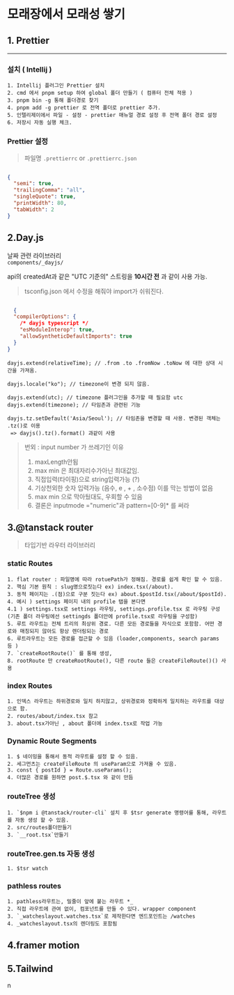 # 모래장에서 모래성 쌓기

## 1. Prettier

<hr>

### 설치 ( Intellij )

    1. Intellij 플러그인 Prettier 설치
    2. cmd 에서 pnpm setup 하여 global 폴더 만들기 ( 컴퓨터 전체 적용 )
    3. pnpm bin -g 통해 폴더경로 찾기
    4. pnpm add -g prettier 로 전역 폴더로 prettier 추가.
    5. 인텔리제이에서 파일 - 설정 - prettier 매뉴얼 경로 설정 후 전역 폴더 경로 설정 
    6. 저장시 자동 실행 체크.

### Prettier 설정

> 파일명 `.prettierrc` or `.prettierrc.json`

```json

{
  "semi": true,
  "trailingComma": "all",
  "singleQuote": true,
  "printWidth": 80,
  "tabWidth": 2
}

```

## 2.Day.js

날짜 관련 라이브러리  
`components/_dayjs/`

api의 createdAt과 같은 "UTC 기준의" 스트링을 **10시간 전** 과 같이 사용 가능.

  > tsconfig.json 에서 수정을 해줘야 import가 쉬워진다.
```json

  {
  "compilerOptions": {
    /* dayjs typescript */
    "esModuleInterop": true,
    "allowSyntheticDefaultImports": true
  }
}
```



    dayjs.extend(relativeTime); // .from .to .fromNow .toNow 에 대한 상대 시간을 가져옴.

    dayjs.locale("ko"); // timezone이 변경 되지 않음.

    dayjs.extend(utc); // timezone 플러그인을 추가할 때 필요함 utc
    dayjs.extend(timezone); // 타임존과 관련된 기능 

    dayjs.tz.setDefault('Asia/Seoul'); // 타임존을 변경할 때 사용. 변경된 객체는 .tz()로 이용
     => dayjs().tz().format() 과같이 사용


> 번외 : input number 가 쓰레기인 이유
> 1. maxLength안됨
> 2. max min 은 최대자리수가아닌 최대값임.
> 3. 직접입력(타이핑)으로 string입력가능 (?)
> 4. 기상천외한 숫자 입력가능 (음수, e , + , 소수점) 이를 막는 방법이 없음
> 5. max min 으로 막아뒀대도, 우회할 수 있음
> 6. 결론은  inputmode ="numeric"과 pattern=[0-9]* 를 써라 


## 3.@tanstack router

> 타입기반 라우터 라이브러리

### static Routes
   
    1. flat router : 파일명에 따라 rotuePath가 정해짐. 경로를 쉽게 확인 할 수 있음.  
    2. 핵심 기본 원칙 : slug명으로짓는다 ex) index.tsx(/about).  
    3. 동적 페이지는 .(점)으로 구분 짓는다 ex) about.$postId.tsx(/about/$postId).  
    4. 예시 ) settings 페이지 내의 profile 탭을 본다면   
    4.1 ) settings.tsx로 settings 라우팅, settings.profile.tsx 로 라우팅 구성  
    (기존 폴더 라우팅에선 settingds 폴더안에 profile.tsx로 라우팅을 구성함)   
    5. 루트 라우트는 전체 트리의 최상위 경로. 다른 모든 경로들을 자식으로 포함함. 어떤 경로와 매칭되지 않아도 항상 렌더링되는 경로  
    6. 루트라우트는 모든 경로를 접근할 수 있음 (loader,components, search params 등 )  
    7. `createRootRoute()` 를 통해 생성,  
    8. rootRoute 만 createRootRoute(), 다른 route 들은 createFileRoute()() 사용

### index Routes

    1. 인덱스 라우트는 하위경로와 일치 하지않고, 상위경로와 정확하게 일치하는 라우트를 대상으로 함.
    2. routes/about/index.tsx 참고
    3. about.tsx가아닌 , about 폴더에 index.tsx로 작업 가능

### Dynamic Route Segments

    1. $ 네이밍을 통해서 동적 라우트를 설정 할 수 있음.
    2. 세그먼츠는 createFileRoute 의 useParam으로 가져올 수 있음.
    3. const { postId } = Route.useParams();
    4. 더많은 경로를 원하면 post.$.tsx 와 같이 만듬
### routeTree 생성  
    1. `$npm i @tanstack/router-cli` 설치 후 $tsr generate 명령어를 통해, 라우트를 자동 생성 할 수 있음.
    2. src/routes폴더만들기
    3. `__root.tsx`만들기

### routeTree.gen.ts 자동 생성
    1. $tsr watch


### pathless routes
    1. pathless라우트는, 밀줄이 앞에 붙는 라우트 *_
    2. 직접 라우트에 관여 없이, 컴포넌트를 만들 수 있다. wrapper component
    3. `_watcheslayout.watches.tsx`로 제작한다면 엔드포인트는 /watches
    4. _watcheslayout.tsx의 렌더링도 포함됨



## 4.framer motion

>

## 5.Tailwind
n 
